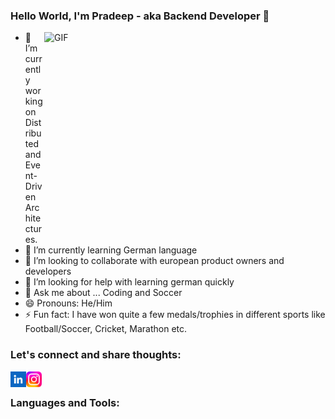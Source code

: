 ### Hello World, I'm Pradeep - aka Backend Developer 👋

<img align="right" alt="GIF" src="/teamwork.gif?raw=true" width="450" height="320">

- 🔭 I’m currently working on Distributed and Event-Driven Architectures.
- 🌱 I’m currently learning German language
- 👯 I’m looking to collaborate with european product owners and developers
- 🤔 I’m looking for help with learning german quickly
- 💬 Ask me about ... Coding and Soccer
- 😄 Pronouns: He/Him
- ⚡ Fun fact: I have won quite a few medals/trophies in different sports like Football/Soccer, Cricket, Marathon etc.


### Let's connect and share thoughts:

[<img align="left" alt="pradeep-bhosale" src="/linkedIn.png" width="25">](https://www.linkedin.com/in/pradeep-bhosale-92b3b299/)
[<img align="left" alt="prad_cr7" src="/instagram.png" width="25">](https://www.instagram.com/prad_cr7/)
</br>

### Languages and Tools:

